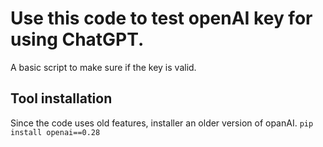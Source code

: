 # Use this code to test openAI key for using ChatGPT.
A basic script to make sure if the key is valid.

## Tool installation
Since the code uses old features, installer an older version of opanAI.
`pip install openai==0.28`
